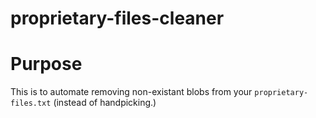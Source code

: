 # proprietary-files-cleaner

# Purpose
This is to automate removing non-existant blobs from your `proprietary-files.txt` (instead of handpicking.)

